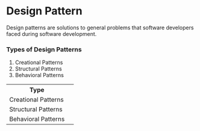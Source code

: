 # Design Pattern
Design patterns are solutions to general problems that software developers faced during software development.

<h3>Types of Design Patterns</h3>
<ol>
  <li>Creational Patterns</li>
  <li>Structural Patterns</li>
  <li>Behavioral Patterns</li>
 </ol>
   
 <table style="width = 100%">
  <tr>
    <th>Type</th>
    <th></th>
  </tr>
  <tr>
    <td>Creational Patterns</td>
    <td></td>
  </tr>
  <tr>
    <td>Structural Patterns</td>
    <td></td>
  </tr>
  <tr>
    <td>Behavioral Patterns</td>
    <td></td>
  </tr>
</table>
